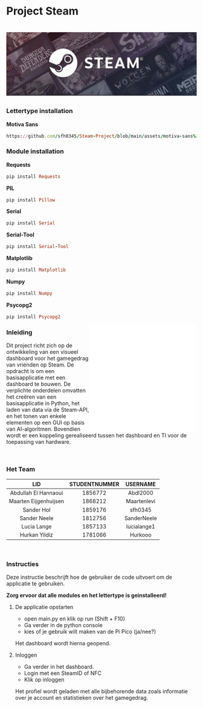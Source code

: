 Project Steam
===============
![Project Banner](https://github.com/sfh0345/Steam-Project/blob/main/Projectarchief/SteamBanner.png)
===============

### Lettertype installation
**Motiva Sans**
```ruby
https://github.com/sfh0345/Steam-Project/blob/main/assets/motiva-sans%20INSTALL.zip
```

### Module installation

**Requests**
```ruby
pip install Requests
```
**PIL**
```ruby
pip install Pillow
```
**Serial**
```ruby
pip install Serial
```
**Serial-Tool**
```ruby
pip install Serial-Tool
```
**Matplotlib**
```ruby
pip install Matplotlib
```

**Numpy**
```ruby
pip install Numpy
```
**Psycopg2**
```ruby
pip install Psycopg2
```



<img align="right" src="https://github.com/sfh0345/Steam-Project/blob/main/Projectarchief/Steamlogo2.png">


### Inleiding
Dit project richt zich op de ontwikkeling van een visueel dashboard voor het gamegedrag van vrienden op Steam. De opdracht is om een basisapplicatie met een dashboard te bouwen. De verplichte onderdelen omvatten het creëren van een basisapplicatie in Python, het laden van data via de Steam-API, en het tonen van enkele elementen op een GUI op basis van AI-algoritmen. Bovendien wordt er een koppeling gerealiseerd tussen het dashboard en TI voor de toepassing van hardware.


<br>

### Het Team

| LID | STUDENTNUMMER |  USERNAME  |
|:----------:|:----------:|:----------:|
| Abdullah El Hannaoui | 1856772  |  Abdl2000  |
| Maarten Eijgenhuijsen | 1868212  | Maartenlevi |
| Sander Hol | 1859176  |   sfh0345  |
| Sander Neele | 1812756 | SanderNeele | 
| Lucia Lange | 1857133  | lucialange1 |
| Hurkan Yildiz | 1781066  |  Hurkooo   |

<br>

### Instructies

Deze instructie beschrijft hoe de gebruiker de code uitvoert om de applicatie te gebruiken.

**Zorg ervoor dat alle modules en het lettertype is geinstalleerd!**


1. De applicatie opstarten 
   - open main.py en klik op run (Shift + F10)
   - Ga verder in de python console
   - kies of je gebruik wilt maken van de Pi Pico (ja/nee?)
   
   Het dashboard wordt hierna geopend. 
   
2. Inloggen
   - Ga verder in het dashboard. 
   - Login met een SteamID of NFC
   - Klik op inloggen

   Het profiel wordt geladen met alle bijbehorende data zoals informatie over je account en statistieken over het gamegedrag.
